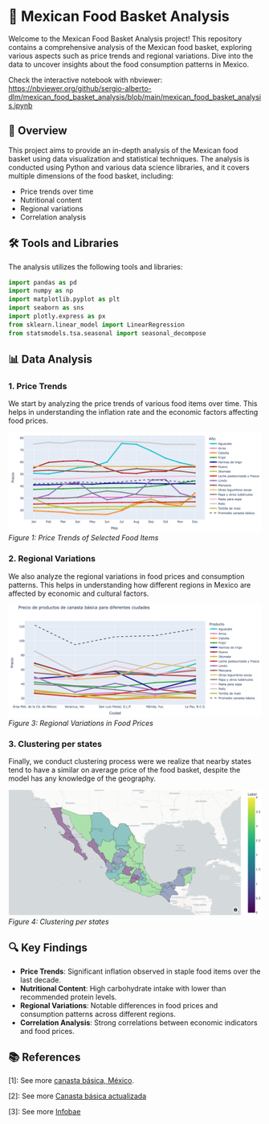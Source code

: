 # 🌮 Mexican Food Basket Analysis

Welcome to the Mexican Food Basket Analysis project! This repository contains a comprehensive analysis of the Mexican food basket, exploring various aspects such as price trends and regional variations. Dive into the data to uncover insights about the food consumption patterns in Mexico.

Check the interactive notebook with nbviewer: https://nbviewer.org/github/sergio-alberto-dlm/mexican_food_basket_analysis/blob/main/mexican_food_basket_analysis.ipynb 

## 📄 Overview

This project aims to provide an in-depth analysis of the Mexican food basket using data visualization and statistical techniques. The analysis is conducted using Python and various data science libraries, and it covers multiple dimensions of the food basket, including:

- Price trends over time
- Nutritional content
- Regional variations
- Correlation analysis

## 🛠️ Tools and Libraries

The analysis utilizes the following tools and libraries:

```python
import pandas as pd
import numpy as np
import matplotlib.pyplot as plt
import seaborn as sns
import plotly.express as px
from sklearn.linear_model import LinearRegression
from statsmodels.tsa.seasonal import seasonal_decompose
```

## 📊 Data Analysis

### 1. Price Trends

We start by analyzing the price trends of various food items over time. This helps in understanding the inflation rate and the economic factors affecting food prices.

![Price Trends](./images/price_trends_plot.png)
*Figure 1: Price Trends of Selected Food Items*


### 2. Regional Variations

We also analyze the regional variations in food prices and consumption patterns. This helps in understanding how different regions in Mexico are affected by economic and cultural factors.

![Regional Variations](./images/regional_variations_plot.png)
*Figure 3: Regional Variations in Food Prices*

### 3. Clustering per states 

Finally, we conduct clustering process were we realize that nearby states tend to have a similar on average price of the food basket, despite the model has any knowledge of the geography.

![Correlation Matrix](./images/cluster_regions.png)
*Figure 4: Clustering per states*

## 🔍 Key Findings

- **Price Trends**: Significant inflation observed in staple food items over the last decade.
- **Nutritional Content**: High carbohydrate intake with lower than recommended protein levels.
- **Regional Variations**: Notable differences in food prices and consumption patterns across different regions.
- **Correlation Analysis**: Strong correlations between economic indicators and food prices.


## 📚 References

[1]: See more [canasta básica, México](https://www.gob.mx/siap/es/articulos/canasta-basica-alimentaria?idiom=es/). 

[2]: See more [Canasta básica actualizada](https://www.gob.mx/canastabasica)

[3]: See more [Infobae](https://www.infobae.com/mexico/2024/03/12/marzo-del-2024-este-es-el-precio-de-la-canasta-basica-en-mexico/)